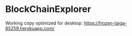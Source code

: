 # BlockChainExplorer

Working copy optimized for desktop:
https://frozen-taiga-85259.herokuapp.com/
